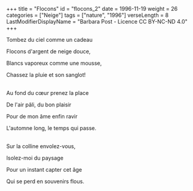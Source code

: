 +++
title = "Flocons"
id = "flocons_2"
date = 1996-11-19
weight = 26
categories = ["Neige"]
tags = ["nature", "1996"]
verseLength = 8
LastModifierDisplayName = "Barbara Post - Licence CC BY-NC-ND 4.0"
+++

Tombez du ciel comme un cadeau

Flocons d'argent de neige douce,

Blancs vaporeux comme une mousse,

Chassez la pluie et son sanglot!

 \
Au fond du cœur prenez la place

De l'air pâli, du bon plaisir

Pour de mon âme enfin ravir

L'automne long, le temps qui passe.

 \
Sur la colline envolez-vous,

Isolez-moi du paysage

Pour un instant capter cet âge

Qui se perd en souvenirs flous.
